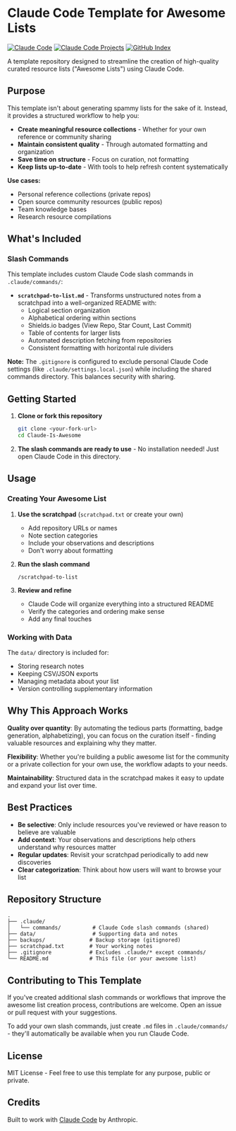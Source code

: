 # Claude Code Template for Awesome Lists

[![Claude Code](https://img.shields.io/badge/Claude-Code-8A2BE2?logo=anthropic)](https://claude.ai/code)
[![Claude Code Projects](https://img.shields.io/badge/More-Claude%20Code%20Projects-blue)](https://github.com/danielrosehill/Claude-Code-Repos-Index)
[![GitHub Index](https://img.shields.io/badge/Master-Index-brightgreen)](https://github.com/danielrosehill/Github-Master-Index)

A template repository designed to streamline the creation of high-quality curated resource lists ("Awesome Lists") using Claude Code.

## Purpose

This template isn't about generating spammy lists for the sake of it. Instead, it provides a structured workflow to help you:

- **Create meaningful resource collections** - Whether for your own reference or community sharing
- **Maintain consistent quality** - Through automated formatting and organization
- **Save time on structure** - Focus on curation, not formatting
- **Keep lists up-to-date** - With tools to help refresh content systematically

**Use cases:**
- Personal reference collections (private repos)
- Open source community resources (public repos)
- Team knowledge bases
- Research resource compilations

## What's Included

### Slash Commands

This template includes custom Claude Code slash commands in `.claude/commands/`:

- **`scratchpad-to-list.md`** - Transforms unstructured notes from a scratchpad into a well-organized README with:
  - Logical section organization
  - Alphabetical ordering within sections
  - Shields.io badges (View Repo, Star Count, Last Commit)
  - Table of contents for larger lists
  - Automated description fetching from repositories
  - Consistent formatting with horizontal rule dividers

**Note:** The `.gitignore` is configured to exclude personal Claude Code settings (like `.claude/settings.local.json`) while including the shared commands directory. This balances security with sharing.

## Getting Started

1. **Clone or fork this repository**
   ```bash
   git clone <your-fork-url>
   cd Claude-Is-Awesome
   ```

2. **The slash commands are ready to use** - No installation needed! Just open Claude Code in this directory.

## Usage

### Creating Your Awesome List

1. **Use the scratchpad** (`scratchpad.txt` or create your own)
   - Add repository URLs or names
   - Note section categories
   - Include your observations and descriptions
   - Don't worry about formatting

2. **Run the slash command**
   ```
   /scratchpad-to-list
   ```

3. **Review and refine**
   - Claude Code will organize everything into a structured README
   - Verify the categories and ordering make sense
   - Add any final touches

### Working with Data

The `data/` directory is included for:
- Storing research notes
- Keeping CSV/JSON exports
- Managing metadata about your list
- Version controlling supplementary information

## Why This Approach Works

**Quality over quantity**: By automating the tedious parts (formatting, badge generation, alphabetizing), you can focus on the curation itself - finding valuable resources and explaining why they matter.

**Flexibility**: Whether you're building a public awesome list for the community or a private collection for your own use, the workflow adapts to your needs.

**Maintainability**: Structured data in the scratchpad makes it easy to update and expand your list over time.

## Best Practices

- **Be selective**: Only include resources you've reviewed or have reason to believe are valuable
- **Add context**: Your observations and descriptions help others understand why resources matter
- **Regular updates**: Revisit your scratchpad periodically to add new discoveries
- **Clear categorization**: Think about how users will want to browse your list

## Repository Structure

```
.
├── .claude/
│   └── commands/          # Claude Code slash commands (shared)
├── data/                  # Supporting data and notes
├── backups/              # Backup storage (gitignored)
├── scratchpad.txt        # Your working notes
├── .gitignore            # Excludes .claude/* except commands/
└── README.md             # This file (or your awesome list)
```

## Contributing to This Template

If you've created additional slash commands or workflows that improve the awesome list creation process, contributions are welcome. Open an issue or pull request with your suggestions.

To add your own slash commands, just create `.md` files in `.claude/commands/` - they'll automatically be available when you run Claude Code.

## License

MIT License - Feel free to use this template for any purpose, public or private.

## Credits

Built to work with [Claude Code](https://claude.ai/code) by Anthropic.
